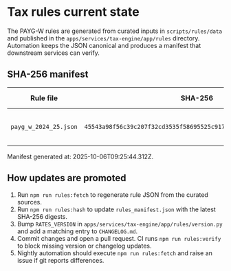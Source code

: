 # Tax rules current state

The PAYG-W rules are generated from curated inputs in `scripts/rules/data` and published in the
`apps/services/tax-engine/app/rules` directory. Automation keeps the JSON canonical and produces a
manifest that downstream services can verify.

## SHA-256 manifest

| Rule file | SHA-256 | Last reviewed | Source |
| --- | --- | --- | --- |
| `payg_w_2024_25.json` | `45543a98f56c39c207f32cd3535f58695525c91700e04bd1ee0cee18676b4d9a` | 2024-10-01 | [ATO weekly tax table](https://www.ato.gov.au/rates/tax-tables/weekly-tax-table) |

Manifest generated at: 2025-10-06T09:25:44.312Z.

## How updates are promoted

1. Run `npm run rules:fetch` to regenerate rule JSON from the curated sources.
2. Run `npm run rules:hash` to update `rules_manifest.json` with the latest SHA-256 digests.
3. Bump `RATES_VERSION` in `apps/services/tax-engine/app/rules/version.py` and add a matching entry to `CHANGELOG.md`.
4. Commit changes and open a pull request. CI runs `npm run rules:verify` to block missing version or changelog updates.
5. Nightly automation should execute `npm run rules:fetch` and raise an issue if git reports differences.
